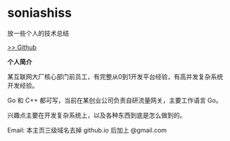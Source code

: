 # soniashiss

放一些个人的技术总结

[>> Github](https://github.com/soniashiss)

**个人简介**

某互联网大厂核心部门前员工，有完整从0到1开发平台经验，有高并发复杂系统开发经验。

Go 和 C++ 都可写，当前在某创业公司负责自研流量网关，主要工作语言 Go。

兴趣点主要在开发复杂系统上，以及各种东西到底是怎么做到的。

Email: 本主页三级域名去掉 github.io 后加上 @gmail.com